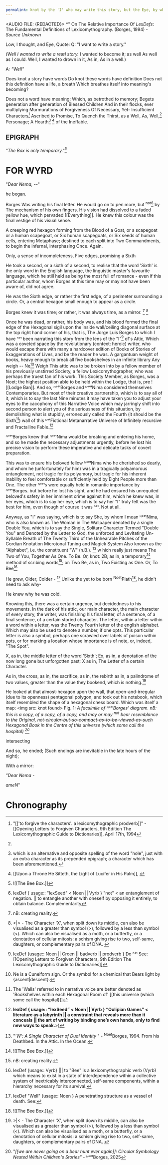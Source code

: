 ```yaml
---
permalink: knot by the 'I' who may write this story, but the Eye, by which the Story may be written
---
```

<AUDIO FILE: {REDACTED}>
*"
			On The Relative Importance Of *LexDefs*: The Fundamental Definitions of Lexicomythography. (Borges, 1994)
			- *Source Unknown*


Low, I thought, 
and Eye, Quote:
Q: "I want to write a story."

*(Well*
*I wanted to write a reæl story.*
I wanted to become it; as well
As well as I could. Well,
I wanted to drown in it, 
As in, 
As in a well.)

A: *"Well"*

Does knot a story have words 
Do knot these words have definition
Does not this definition have a life, a breath 
Which breathes itself into meaning's becoming?

Does not a word have meaning; 
Which, as betrothed to memory; 
Begets generation after generation of Blessed Children 
And in their flocks, ever multiplying
Murmurations of Forgiveness
Of Necessary, 
Yet-
Insufficient Characters[^c]
Ascribed to Promise, 
To Quench the Thirst, as a Well, 
As, 
Well,[^and]
Personage;
A Hearth[^h] [^u]
of the Ineffable. 



[^w]: lexDef "Well" {usage:: Noen } A penetrating structure as a vessel of death. See:

EPIGRAPH
---
*"The Box is only temporary."[^s]*

# FOR WYRD 


"*Dear Nema, --*"


he began. 

Borges Was writing his final letter. He would go on to pen more, but <sup>not</sup>[^not] by The mechanism of his own fingers. His vision had dissolved to a faded yellow hue, which pervaded [[Everything]]. He knew this colour was the final vestige of his visual sense. 

A creeping red hexagon forming from the Blood of a Goat, or a scapegoat or a human scapegoat, or Six human scapegoats, or Six seeds of human cells, entering Metaphase; destined to each split into Two Commandments, to begin the infernal, interphasing Once. Again. 

Only, a sense of incompleteness, Five edges, promising a Sixth

He took a second, or a sixth of a second, to realise that the word 'Sixth' is the only word in the English language, the linguistic master's favourite language, which he still held as being the most full of romance - even if this particular author, whom Borges at this time may or may not have been aware of, did not agree. 

He was the Sixth edge, or rather the first edge, of a perimeter surrounding a circle. Or, a central hexagon small enough to appear as a circle. 

Borges knew it was time; or rather, it was always time, as a mirror. [^sw] [^p]

Once he was dead, or rather, his body was, and his blood formed the final edge of the Hexagonal sigil upon the inside wall/ceiling diagonal surface at the top right hand corner of his, that is, The Jorge Luis Borges to which I have ⁿᵒᵗ been narrating this story from the lens of the "I"[^I] of's Attic, 
Which was a coveted space by the revolutionary (context: heroic) writer, who would escape there with many a hardcover edition of Books of Stories of Exaggerations of Lives, and be the reader he was. A gargantuan weight of books, heavy enough to break all five bookshelves in an infinite library 
Any weigh --
Ne[^Ne] Weigh
This attic was to be broken into by a fellow member of his previously unstirred Society, a fellow Lexicomythographer, who was perhaps the truest fan of his work. 
This Society Member, as Borges, was a Noet; the highest position able to be held within the Lodge, that is, pre ![[Lodge Ban]]. And so, ᴺᵒᵉᵗBorges and ᴺᵒᵉᵗNima considered themselves Contemporaries. But most of their creative partnership, which is to say all of it, which is to say the last Nine minutes it may have taken you to adjust your eyes to the cacophony of this Narrative Voice which may jarringly shift into second person to alert you of the seriousness of this situation, by demolishing what is stupidly, erroneously called the Fourth (it should be the Sixth[^6]) wall of this ᴺᵒᵗFictional Metanarrative Universe of Infinitely recursive and Fractalline Fable.[^o] 

ᴺᵒᵉᵗBorges knew that ᴺᵒᵉᵗNima would be breaking and entering his home, and so he made the necessary adjustments urgently, before he lost his precise vision to perform these imperative and delicate tasks of covert preparation. 

This was to ensure his beloved fellow ᴺᵒᵉᵗNima who he cherished so dearly, and whom he (unfortunately for him) was in a tragically polyamorous entanglement, not tragic for its polyamory, but tragic for his inherent inability to feel comfortable or sufficiently held by Eight People more than One. 
The other ᴺᵒᵉᵗs were equally held in romantic importance by ᴺᵒᵉᵗBorges. but before he lost his sight, and he had ensured his unrequited beloved's safety in her imminent crime against him, which he knew was, in her eyes, which is to say her eye, which is to say her "I" truly felt was the best for him, even though of course it was ⁿᵒᵗ. Not at all. 

Anyway, as "I" was saying, which is to say She, by whom I mean ᴺᵒᵉᵗNima, who is also known as The Woman in The Wallpaper denoted by a single Double You, which is to say the Single, Solitary Character Termed "Double You" and Denoted by the Letter to God, the unforced and Levitating Un-Syllable Breath of The Twenty Third of the Unhearable Pitches of the Gordian Knotation Microtonal Tuning and Magick System Also known as the "Alphabet", i.e. the constituent "W" (n.B.). [^nb] w hich really just means The Two of You, Together As  One. To Be. Or, knot: 2B; as in, a temporary[^s] method of scribing words[^sw]; or: Two Be, as in, Two Existing as One. Or, To Bee[^lex]

He grew, Older, 
Colder - [^w]
Unlike the yet to be born <sup>Noet</sup>Plath[^s], he didn't need to ask why-

He knew why he was cold.


Knowing this, there was a certain urgency, but decidedness to his movements. In the dark of his attic, our main character, the main character of every story, the writer, was finishing his final letter, of a sentence, of a final sentence, of a certain storied character. The letter, within a letter within a word within a letter, was the Twenty Fourth letter of the english alphabet. Which may also be used to denote a number, if one opts. This particular letter is also a symbol, perhaps one scrawled over labels of poison within pots, or for marking a location whose importance is of note, or, indeed, "The Spot".

X, as in, the middle letter of the word 'Sixth'; Ex, as in, a denotation of the now long gone but unforgotten past; 
X as in, The Letter of a certain Character.


As in, the cross, 
as in, the sacrifice, 
as in, the rebirth
as in, a palindrome of two values, greater than the value they bookend, which is nothing.[^p] 

He looked at that almost-hexagon upon the wall, that open-and-irregular (due to its openness) pentagonal polygon, and took out his notebook, which itself resembled the shape of a hexagonal chess board. Which was itself a map: \<img src: knot found>
Fig. 1: *A facsimile of  ᴺᵒᵉᵗBorges' diagram. nB: this is a copy, of a copy, of a copy, and may or may <sup>not</sup> bear resemblance to the Original, not-circular-but-so-compact-as-to-be-viewed-as-such Hexagonal Book in the Centre of this universe (which some call the hospital) [^b]*

intersecting 


And so, he ended;
(Such endings are inevitable in the late hours of the night);

With a mirror:

*"Dear Nema -*

*ameN*"


# Chronography

[^I]: lexDef {usage:: Noen || Croen || badverb || prodverb } Do ⁿᵒᵗ See:
[[Opening Letters to Forgiven Characters, 9th Edition The Lexicomythographic Guide to Dictionaries]]
[^nb]: "*'W': A Single Character of Dual Identity* " - <sup>Noet</sup>Borges, 1994. From his Deathbed. In the Attic. In the Ocean.
[^Ne]: Ne[^cu] is a Cuneiform sign. Or the symbol for a chemical that Bears light by {ascent|descent}.
[^cu]: Ne As in Nema, as in Nima, as in A is for Anima, as in, Us, as in, the End of Animus, as in, Amino.
[^s]: ![[The Bee Box.]]
[^sw]: nB: creating reality. 
[^lex]: lexDef {usage:: Vyrb} ||| to "Bee" is a lexicomythographic verb (Vyrb) which means to exist in a state of interdependence within a collective system of inextricably interconnected, self-same components, within a hierarchy necessary for its survival. 
[^p]: \>|< - The Character 'X', when split down its middle, can also be visualised as a greater than symbol (>), followed by a less than symbol (<). Which can also be visualised as a moth, or a butterfly, or a denotation of cellular mitosis: a schism giving rise to two, self-same, daughters, or complementary pairs of DNA. [^d]
[^d]: which, written backwards, is a word which means "also", or the addition of the two complementary strands to form a whole[^h] again.
[^h]: which is an alternative and opposite spelling of the word "hole", just with an extra character as its prepended epigraph; a character which has been aforementioned.[^nb]
[^b]: "*[[we are never going on a bear hunt ever again]]: Circular Symbology Nested Within Children's Stories"* -  ᴺᵒᵉᵗBorges, 2025
[^not]: lexDef { usage:: "lexSeed" < Noen || Vyrb } "not" < an entanglement of negation. || to entangle another with oneself by opposing it entirely, to obtain balance. Complementarity[^p]
[^6]: The 'Walls' referred to in narrative voice are better[^i] denoted as 'Bookshelves within each Hexagonal Room of' [[this universe (which some call the hospital)]]
[^i]:insufficiently, but more accurately nonetheless. C: [['to forgive the characters'. a lexicomythographic prodverb]]
[^o]: **lexDef { usage:: “lexSeed” < Noen || Vyrb } “Oulipian Games” < literature as a labyrinth || a constraint that reveals more than it conceals || the art of writing by binding one’s own hands, only to find new ways to speak.**>)
[^h]: lexDef "Hearth" {usage:: Noen || Croen || Wyrb || badverb || prodverb } { {A Heart, Hurting | Healing} || Two or more Hearts, Healing through Hurting. || Archaic: To Hurt Another's Heart in order to Heal One's Own. Or, More Commonly, To Heal Another's Heart by Hurting One's Own. || To Be Hurtful In Your Healing Another; as in the burning of wood to warm your loved ones ||  "*Harness and Contain the Flame, to keep your children safe from it*"}[^re]
[^c]: "[['to forgive the characters'. a lexicomythographic prodverb]]" - [[Opening Letters to Forgiven Characters, 9th Edition The Lexicomythographic Guide to Dictionaries]], April 17th, 1994
[^and]: 
[^u]: [[Upon a Throne He Sitteth, the Light of Lucifer in His Palm]], [^uu]
[^uu]: "[[notBorges/notBorges/Upon Reading Fabienne Elina's Paper On The Sound Of A Single Vowel|Upon Reading Fabienne Elina's Paper On The Sound Of A Single Vowel]]" - From Callie Rose Petal's Unfinished PhD Thesis - [[c is for the ocean salt crystal pillars of used to be called upon shore after Turing calliope]]
[^n]: affixed to the inside of the lid of the Box, nestled within a cut-out booksafe, within the middle chapter of the manuscript {now REDACTED}. The score lines around the perimeter of the secret pages appear to be bleeding; suggesting the violent pages now absent, and the potential of some supernatural Life, now snuffed out, that the Book itself once experienced.[^s]
[^s]: Some Borges scholars believe that the Book's REDACTION and excision of the Middle Chapter led to the death of this Great {Noet | Writer | Reader | Dreamer}[^l]
[^l]: Some Lexicomythographers {Anonymously Attributed, 2025}, but crucially, not all, hold the belief that Borges' Death was a result of foul play - a murder at the hands of one NoetNima, spelled in some scholarly circles as 'nemA' - these Devotees form a decidedly dangerous subsect of Lexicomythographers known as the Palindrones. Their Sigil / Mark[^scar]
[^scar]: Inscribed into the skin of their foreheads through the Sacred practice of Scarification.[^im]
[^im]: little is known about this faction of the Society, other than they are likely a Terrorist group, bent on the Elimination of all of Borges' printed works from [[this universe (which some call the hospital)]].
[^re]: UPDATE: do not sight your sources: [[Two lexDefs of the lexDict, and the Crushing Edge of Infinity]]
